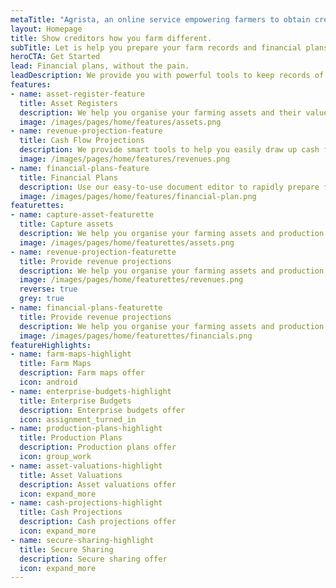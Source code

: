 ```yaml
---
metaTitle: "Agrista, an online service empowering farmers to obtain credit."
layout: Homepage
title: Show creditors how you farm different.
subTitle: Let is help you prepare your farm records and financial plans without the pain of using spreadsheets.
heroCTA: Get Started
lead: Financial plans, without the pain.
leadDescription: We provide you with powerful tools to keep records of your farming activities and to easily prepare financial plans that you can securely share online with your creditors.
features:
- name: asset-register-feature
  title: Asset Registers
  description: We help you organise your farming assets and their value. Keep track of asset liabilities and calculate the impact on your cash flow.  You can easily access valuation services online from our partners to provide professional valuations to your creditors.
  image: /images/pages/home/features/assets.png
- name: revenue-projection-feature
  title: Cash Flow Projections
  description: We provide smart tools to help you easily draw up cash flow budgets that not only help you communicate your farming plan with creditors, but also help you get new insights into the profitability of your farming enterprises.
  image: /images/pages/home/features/revenues.png
- name: financial-plans-feature
  title: Financial Plans
  description: Use our easy-to-use document editor to rapidly prepare financial plans required by creditors. Updates are just as easy and you you can securily share regular updates with your creditor with the click of a button.
  image: /images/pages/home/features/financial-plan.png
featurettes:
- name: capture-asset-featurette
  title: Capture assets
  description: We help you organise your farming assets and production plans. You can then easily access online benchmarking services from selected partners that give you new insight into what farming enterprises are offer the best returns.
  image: /images/pages/home/featurettes/assets.png
- name: revenue-projection-featurette
  title: Provide revenue projections
  description: We help you organise your farming assets and production plans. You can then easily access online benchmarking services from selected partners that give you new insight into what farming enterprises are offer the best returns.
  image: /images/pages/home/featurettes/revenues.png
  reverse: true
  grey: true
- name: financial-plans-featurette
  title: Provide revenue projections
  description: We help you organise your farming assets and production plans. You can then easily access online benchmarking services from selected partners that give you new insight into what farming enterprises are offer the best returns.
  image: /images/pages/home/featurettes/financials.png
featureHighlights:
- name: farm-maps-highlight
  title: Farm Maps
  description: Farm maps offer
  icon: android
- name: enterprise-budgets-highlight
  title: Enterprise Budgets
  description: Enterprise budgets offer
  icon: assignment_turned_in
- name: production-plans-highlight
  title: Production Plans
  description: Production plans offer
  icon: group_work
- name: asset-valuations-highlight
  title: Asset Valuations
  description: Asset valuations offer
  icon: expand_more
- name: cash-projections-highlight
  title: Cash Projections
  description: Cash projections offer
  icon: expand_more
- name: secure-sharing-highlight
  title: Secure Sharing
  description: Secure sharing offer
  icon: expand_more
---
```

